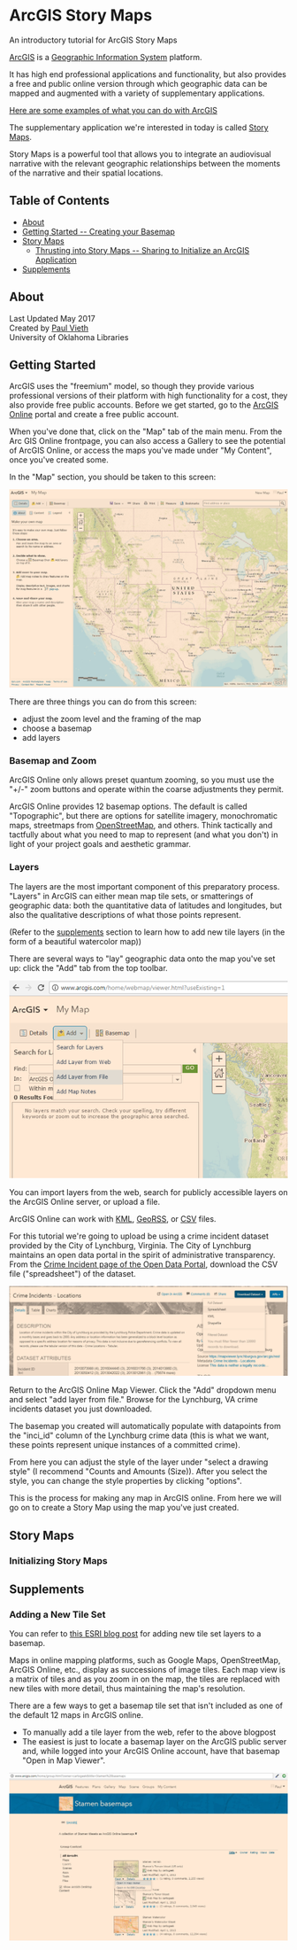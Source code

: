 # ArcGIS Story Maps
An introductory tutorial for ArcGIS Story Maps

[ArcGIS](http://www.arcgis.com/home/index.html) is a [Geographic Information System](https://en.wikipedia.org/wiki/Geographic_information_system) platform.

It has high end professional applications and functionality, but also provides a free and public online version through which geographic data can be mapped and augmented with a variety of supplementary applications.

[Here are some examples of what you can do with ArcGIS](http://www.arcgis.com/home/gallery.html#c=esri&t=maps&o=modified)

The supplementary application we're interested in today is called [Story Maps](http://www.arcgis.com/home/gallery.html#c=esri&t=maps&o=modified&f=storymaps).

Story Maps is a powerful tool that allows you to integrate an audiovisual narrative with the relevant geographic relationships between the moments of the narrative and their spatial locations.

## Table of Contents
* [About](#about)
* [Getting Started -- Creating your Basemap](#getting-started)
* [Story Maps](#story-maps)
  * [Thrusting into Story Maps -- Sharing to Initialize an ArcGIS Application](#initializing-story-maps)
* [Supplements](#supplements)

## About
Last Updated May 2017  
Created by [Paul Vieth](http://paulkelleyvieth.org/)  
University of Oklahoma Libraries

## Getting Started

ArcGIS uses the "freemium" model, so though they provide various professional versions of their platform with high functionality for a cost, they also provide free public accounts. Before we get started, go to the [ArcGIS Online](https://www.arcgis.com/features/index.html) portal and create a free public account.

When you've done that, click on the "Map" tab of the main menu. From the Arc GIS Online frontpage, you can also access a Gallery to see the potential of ArcGIS Online, or access the maps you've made under "My Content", once you've created some.

In the "Map" section, you should be taken to this screen:

![ArcGIS Mapmaker](/images/storymap01.PNG)

There are three things you can do from this screen:
* adjust the zoom level and the framing of the map
* choose a basemap
* add layers

### Basemap and Zoom
ArcGIS Online only allows preset quantum zooming, so you must use the "+/-" zoom buttons and operate within the coarse adjustments they permit.

ArcGIS Online provides 12 basemap options. The default is called "Topographic", but there are options for satellite imagery, monochromatic maps, streetmaps from [OpenStreetMap](https://www.openstreetmap.org/#map=5/51.500/-0.100), and others. Think tactically and tactfully about what you need to map to represent (and what you don't) in light of your project goals and aesthetic grammar.

### Layers
The layers are the most important component of this preparatory process. "Layers" in ArcGIS can either mean map tile sets, or smatterings of geographic data: both the quantitative data of latitudes and longitudes, but also the qualitative descriptions of what those points represent.

(Refer to the [supplements](#Supplements) section to learn how to add new tile layers (in the form of a beautiful watercolor map))

There are several ways to "lay" geographic data onto the map you've set up: click the "Add" tab from the top toolbar.

![ArcGIS Add layers menu](/images/storymap02.png)

You can import layers from the web, search for publicly accessible layers on the ArcGIS Online server, or upload a file.

ArcGIS Online can work with [KML](https://developers.google.com/kml/documentation/), [GeoRSS](http://www.georss.org/), or [CSV](https://en.wikipedia.org/wiki/Comma-separated_values) files.

For this tutorial we're going to upload be using a crime incident dataset provided by the City of Lynchburg, Virginia. The City of Lynchburg maintains an open data portal in the spirit of administrative transparency. From the [Crime Incident page of the Open Data Portal](http://data-cityoflynchburg.opendata.arcgis.com/datasets/3c7b25e759a643cb9ef7d8caf6f5db21_0?mapSize=map-maximize&geometry=-79.841%2C37.193%2C-78.535%2C37.648), download the CSV file ("spreadsheet") of the dataset.

![ArcGiS Lynchburg Virginia Crime Incident Dataset Download](/images/storymap03.png)

Return to the ArcGIS Online Map Viewer. Click the "Add" dropdown menu and select "add layer from file." Browse for the Lynchburg, VA crime incidents dataset you just downloaded.

The basemap you created will automatically populate with datapoints from the "inci_id" column of the Lynchburg crime data (this is what we want, these points represent unique instances of a committed crime).

From here you can adjust the style of the layer under "select a drawing style" (I recommend "Counts and Amounts (Size)). After you select the style, you can change the style properties by clicking "options".

This is the process for making any map in ArcGIS online. From here we will go on to create a Story Map using the map you've just created.

## Story Maps
### Initializing Story Maps


## Supplements

### Adding a New Tile Set

You can refer to [this ESRI blog post](https://blogs.esri.com/esri/arcgis/2013/04/01/using-stamen-and-mapbox-tilesets-as-basemaps-in-arcgis-com/) for adding new tile set layers to a basemap.

Maps in online mapping platforms, such as Google Maps, OpenStreetMap, ArcGIS Online, etc., display as successions of image tiles. Each map view is a matrix of tiles and as you zoom in on the map, the tiles are replaced with new tiles with more detail, thus maintaining the map's resolution.

There are a few ways to get a basemap tile set that isn't included as one of the default 12 maps in ArcGIS online.
* To manually add a tile layer from the web, refer to the above blogpost
* The easiest is just to locate a basemap layer on the ArcGIS public server and, while logged into your ArcGIS Online account, have that basemap "Open in Map Viewer".

![ArcGIS open public map tile layer in map view](/images/storymapS1.png)
